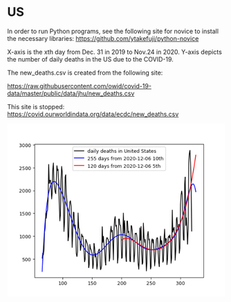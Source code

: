 # US
In order to run Python programs, see the following site for novice to install the necessary libraries:
https://github.com/ytakefuji/python-novice

 X-axis is the xth day from Dec. 31 in 2019 to Nov.24 in 2020. Y-axis depicts the number of daily deaths in the US due to the COVID-19.

The new_deaths.csv is created from the following site:

https://raw.githubusercontent.com/owid/covid-19-data/master/public/data/jhu/new_deaths.csv

This site is stopped: 
https://covid.ourworldindata.org/data/ecdc/new_deaths.csv

<img src='us.gif' height=400 width=600>
